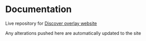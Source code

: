 # Documentation

Live repository for [Discover overlay website](https://io.github.com/trigg/Discover)

Any alterations pushed here are automatically updated to the site
